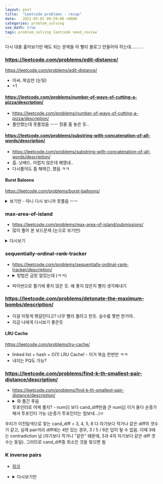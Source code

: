 ```yaml
---
layout: post
title:  "Leetcode problems - recap"
date:   2021-05-01 09:59:00 +0800
categories: problem_solving
use_math: true
tags: problem_solving leetcode need_review
---
```



다시 대충 훑어보기만 해도 되는 문제들
아 빨리 블로그 만들어야 하는데..........




### https://leetcode.com/problems/edit-distance/
https://leetcode.com/problems/edit-distance/
- 아씨..복습만 (눈팅)
- +1

#### https://leetcode.com/problems/number-of-ways-of-cutting-a-pizza/description/
- https://leetcode.com/problems/number-of-ways-of-cutting-a-pizza/description/
- 풀만했는데 못풀었음 ㅡㅡ 정줄 좀 놓은 듯..

#### https://leetcode.com/problems/substring-with-concatenation-of-all-words/description/
- https://leetcode.com/problems/substring-with-concatenation-of-all-words/description/
- 흠..낫배드. 어렵지 않은데 해맸네..
- 다시풀어도 좀 해매긴..했음 ㅋㅋ


#### Burst Baloons
<a href="https://leetcode.com/problems/burst-balloons/" target="_blank">https://leetcode.com/problems/burst-balloons/</a>
<details>
<summary>보기만 - 아니 다시 보니까 못풀음 ㅡㅡ</summary> 
    l-r 사이에서 i번째 풍선을 마지막에 터트렸을 때 얻을 수 있는 최대값 (결국 어느 풍선이던 마지막에 터트려야 함) = 결국엔 마지막에 i번째만 남았다는 듯. nums[l-1] * nums[i] * nums[r+1] (범위 밖 풍선과 묶여야 하니까) + dp[l][i-1] + dp[i+1][r]. 첨에 nums = [1] + nums + [1]해놓으면 편함
    터트렸을 때 얻을 수 있는 최대값을 dp로 잡았어야 했나..
   </details>


### max-area-of-island
- <a href="https://leetcode.com/problems/max-area-of-island/submissions/" target="_blank">https://leetcode.com/problems/max-area-of-island/submissions/</a>
- 많이 풀어 본 보드문제 (눈으로 보기만)
<details>
   <summary>다시보기</summary> 
    예전에는 bfs + set으로 풀었던 거 같은데 그럴필요 없음. 
   </details>


### sequentially-ordinal-rank-tracker
* <a href="https://leetcode.com/problems/sequentially-ordinal-rank-tracker/description/" target="_blank">https://leetcode.com/problems/sequentially-ordinal-rank-tracker/description/</a>
* <details>
   <summary>방법은 금방 알았는데 (ㅋㅋ)</summary>순차적으로 늘어나니까..ㅎㅎ heapq 연습문제</details>
- 파이썬으로 풀기에 좋지 않은 듯. 왜 좋지 않은지 빨리 생각해내기

### https://leetcode.com/problems/detonate-the-maximum-bombs/description/
- 이걸 이렇게 헷갈린다고? 너무 빨리 풀려고 한듯. 실수를 몇번 한거야..
- 지금 나에게 다시보기 좋은듯

#### LRU Cache
<a href="https://leetcode.com/problems/lru-cache/" target="_blank">https://leetcode.com/problems/lru-cache/</a>
- linked list + hash = O(1) LRU Cache! - 이거 복습 한번만 ㅋㅋ
- 내지는 PQ도 가능?

### https://leetcode.com/problems/find-k-th-smallest-pair-distance/description/

* <a href="https://leetcode.com/problems/find-k-th-smallest-pair-distance/description/" target="_blank">https://leetcode.com/problems/find-k-th-smallest-pair-distance/description/</a>
* <details>
   <summary>와 풀긴 푸음</summary>난 이진탐색 2번으로 풀었는데, 투포인터 + 이진탐색이 더 빠른 듯? 이거 cand_diff >= k 인 것 중 최소를 찾아야 하는 이유 = 진짜 있는 거를 찾아야 하기 때문. cand_diff <= k 인 것 중 최대는 없는 숫자가 선택될 수도 있음 (ex - 3, 4, 5, 6 다 cand_diff가 같고 실제 있는 pair diff는 3인 경우. 실제 diff가 4가 될순 없음. 그럼 3은 4보다 자기보다 작은 숫자가 더 작을 테니까) </details>
   투포인터로 어케 풀지? - num[i] 보다 cand_diff만큼 큰 num[j] 이거 둘다 순증가해서 투포인터 가능 (순증가 투포인터는 첨보네...)ㅇ

우리가 이진탐색으로 찾는 cand_diff = 3, 4, 5, 6 다 자기보다 작거나 같은 diff의 갯수가 같고, 실제 pair끼리 diff에는 4만 있는 경우, 3 / 5 / 6은 답이 될 수 없음. 이때 3에는 contradiction 남 (자기보다 작거나 "같은" 떄문에, 3과 4의 자기보다 같은 diff 갯수는 동일). 그러므로 cand_diff중 최소인 것을 찾으면 됨

### K inverse pairs
* <a href="https://leetcode.com/problems/k-inverse-pairs-array/description/" target="_blank">링크</a>

* <details>
   <summary>다시보기만</summary> 
   버벅거리면서 풀긴 함 ㅋㅋ. 중간식이 진짜 맞는 거 같으면 초기조건은 대충 때우자
   </details>
